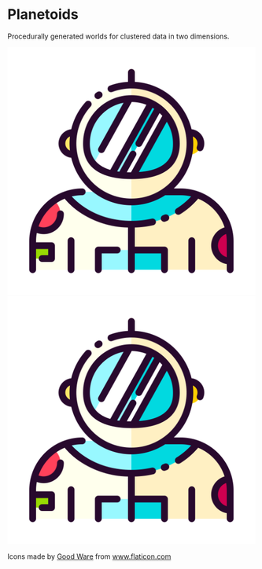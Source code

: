 # Planetoids
Procedurally generated worlds for clustered data in two dimensions.

![Alt text](./docs/astronaut.svg)
<img src="./docs/astronaut.svg">

<div>Icons made by <a href="https://www.flaticon.com/authors/good-ware" title="Good Ware">Good Ware</a> from <a href="https://www.flaticon.com/"             title="Flaticon">www.flaticon.com</a></div>